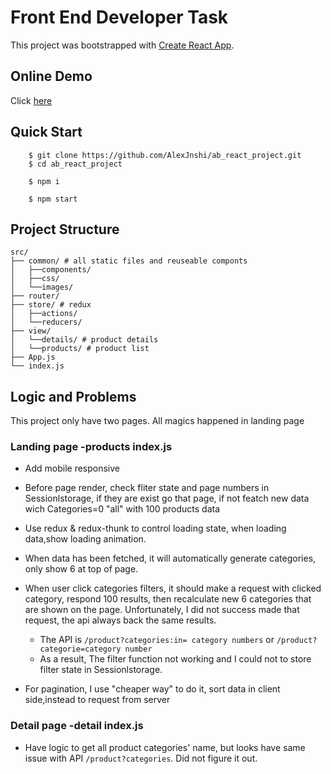 # Front End Developer Task 

This project was bootstrapped with [Create React App](https://github.com/facebook/create-react-app).

## Online Demo
Click [here](https://alexjnshi.github.io/ab_react_project/#/)

## Quick Start
```
    $ git clone https://github.com/AlexJnshi/ab_react_project.git
    $ cd ab_react_project

    $ npm i

    $ npm start
```

## Project Structure

```
src/
├── common/ # all static files and reuseable componts
│   ├──components/
│   ├──css/
│   └──images/
├── router/ 
├── store/ # redux
│   ├──actions/
│   └──reducers/
├── view/ 
│   └──details/ # product details
│   └──products/ # product list 
├── App.js
└── index.js
```

## Logic and Problems
This project only have two pages. All magics happened in landing page
### Landing page -products index.js
- Add mobile responsive
- Before page render, check fliter state and page numbers in Sessionlstorage, if they are exist go that page, if not featch new data wich Categories=0 "all" with 100 products data

- Use redux & redux-thunk to control loading state, when loading data,show loading animation.

- When data has been fetched, it will automatically generate categories, only show 6 at top of page.

- When user click categories filters, it should make a request with clicked category, respond 100 results, then recalculate new 6 categories that are shown on the page.
Unfortunately, I did not success made that request, the api always back the same results.
    -  The API is ```/product?categories:in= category numbers``` or ```/product?categorie=category number``` 
    - As a result, The filter function not working and I could not to store filter state in Sessionlstorage.

- For pagination, I use "cheaper way" to do it, sort data in client side,instead to request from server

### Detail page -detail index.js
- Have logic to get all product categories' name, but looks have same issue with API ```/product?categories```. Did not figure it out.
